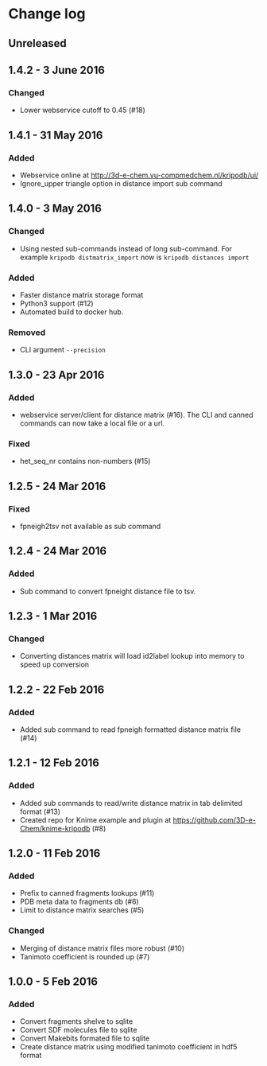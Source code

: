 # Change log

## Unreleased

## 1.4.2 - 3 June 2016

### Changed

* Lower webservice cutoff to 0.45 (#18)

## 1.4.1 - 31 May 2016

### Added

* Webservice online at http://3d-e-chem.vu-compmedchem.nl/kripodb/ui/
* Ignore_upper triangle option in distance import sub command

## 1.4.0 - 3 May 2016

### Changed

* Using nested sub-commands instead of long sub-command. For example `kripodb distmatrix_import` now is `kripodb distances import`

### Added

* Faster distance matrix storage format
* Python3 support (#12)
* Automated build to docker hub.

### Removed

* CLI argument `--precision`

## 1.3.0 - 23 Apr 2016

### Added

* webservice server/client for distance matrix (#16). The CLI and canned commands can now take a local file or a url.

### Fixed

* het_seq_nr contains non-numbers (#15)

## 1.2.5 - 24 Mar 2016

### Fixed

* fpneigh2tsv not available as sub command

## 1.2.4 - 24 Mar 2016

### Added

* Sub command to convert fpneight distance file to tsv.

## 1.2.3 - 1 Mar 2016

### Changed

* Converting distances matrix will load id2label lookup into memory to speed up conversion

## 1.2.2 - 22 Feb 2016

### Added

- Added sub command to read fpneigh formatted distance matrix file (#14)

## 1.2.1 - 12 Feb 2016

### Added

- Added sub commands to read/write distance matrix in tab delimited format (#13)
- Created repo for Knime example and plugin at https://github.com/3D-e-Chem/knime-kripodb (#8)

## 1.2.0 - 11 Feb 2016

### Added

- Prefix to canned fragments lookups (#11)
- PDB meta data to fragments db (#6)
- Limit to distance matrix searches (#5)

### Changed

- Merging of distance matrix files more robust (#10)
- Tanimoto coefficient is rounded up (#7)

## 1.0.0 - 5 Feb 2016

### Added

- Convert fragments shelve to sqlite
- Convert SDF molecules file to sqlite
- Convert Makebits formated file to sqlite
- Create distance matrix using modified tanimoto coefficient in hdf5 format
